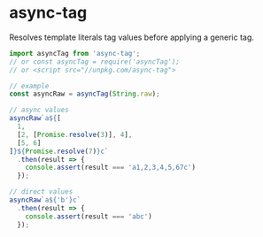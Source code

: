 # async-tag

Resolves template literals tag values before applying a generic tag.

```js
import asyncTag from 'async-tag';
// or const asyncTag = require('asyncTag');
// or <script src="//unpkg.com/async-tag">

// example
const asyncRaw = asyncTag(String.raw);

// async values
asyncRaw`a${[
  1,
  [2, [Promise.resolve(3)], 4],
  [5, 6]
]}${Promise.resolve(7)}c`
  .then(result => {
    console.assert(result === 'a1,2,3,4,5,67c')
  });

// direct values
asyncRaw`a${'b'}c`
  .then(result => {
    console.assert(result === 'abc')
  });
```
